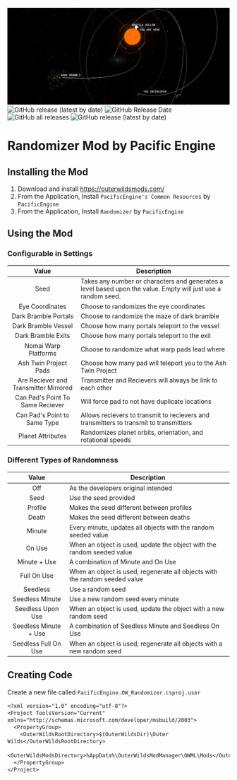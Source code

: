 ![logo](logo.png)
![GitHub release (latest by date)](https://img.shields.io/github/v/release/PacificEngine/OW_Randomizer?style=flat-square)
![GitHub Release Date](https://img.shields.io/github/release-date/PacificEngine/OW_Randomizer?label=last%20release&style=flat-square)
![GitHub all releases](https://img.shields.io/github/downloads/PacificEngine/OW_Randomizer/total?style=flat-square)
![GitHub release (latest by date)](https://img.shields.io/github/downloads/PacificEngine/OW_Randomizer/latest/total?style=flat-square)

# Randomizer Mod by Pacific Engine

## Installing the Mod
1) Download and install https://outerwildsmods.com/
1) From the Application, Install `PacificEngine's Common Resources` by `PacificEngine`
1) From the Application, Install `Randomizer` by `PacificEngine`

## Using the Mod
### Configurable in Settings
| Value | Description |
| :-: | --- |
Seed | Takes any number or characters and generates a level based upon the value. Empty will just use a random seed.
Eye Coordinates | Choose to randomizes the eye coordinates
Dark Bramble Portals | Choose to randomize the maze of dark bramble
Dark Bramble Vessel | Choose how many portals teleport to the vessel
Dark Bramble Exits | Choose how many portals teleport to the exit
Nomai Warp Platforms | Choose to randomize what warp pads lead where
Ash Twin Project Pads | Choose how many pad will teleport you to the Ash Twin Project
Are Reciever and Transmitter Mirrored | Transmitter and Recievers will always be link to each other
Can Pad's Point To Same Reciever | Will force pad to not have duplicate locations
Can Pad's Point to Same Type | Allows recievers to transmit to recievers and transmitters to transmit to transmitters
Planet Attributes | Randomizes planet orbits, orientation, and rotational speeds

### Different Types of Randomness
| Value | Description |
| :-: | --- |
Off | As the developers original intended
Seed | Use the seed provided
Profile | Makes the seed different between profiles
Death | Makes the seed different between deaths
Minute | Every minute, updates all objects with the random seeded value
On Use | When an object is used, update the object with the random seeded value
Minute + Use | A combination of Minute and On Use
Full On Use | When an object is used, regenerate all objects with the random seeded value
Seedless | Use a random seed
Seedless Minute | Use a new random seed every minute
Seedless Upon Use | When an object is used, update the object with a new random seed
Seedless Minute + Use | A combination of Seedless Minute and Seedless On Use
Seedless Full On Use | When an object is used, regenerate all objects with a new random seed

## Creating Code
Create a new file called `PacificEngine.OW_Randomizer.csproj.user`
```text/xml
<?xml version="1.0" encoding="utf-8"?>
<Project ToolsVersion="Current" xmlns="http://schemas.microsoft.com/developer/msbuild/2003">
  <PropertyGroup>
    <OuterWildsRootDirectory>$(OuterWildsDir)\Outer Wilds</OuterWildsRootDirectory>
    <OuterWildsModsDirectory>%AppData%\OuterWildsModManager\OWML\Mods</OuterWildsModsDirectory>
  </PropertyGroup>
</Project>
```
